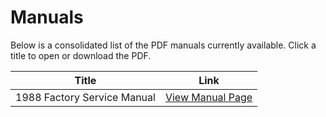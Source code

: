 # Manuals

Below is a consolidated list of the PDF manuals currently available. Click a title to open or download the PDF.

| Title                                        | Link                                                                                                         |
|----------------------------------------------|--------------------------------------------------------------------------------------------------------------|
| 1988 Factory Service Manual                  | [View Manual Page]()                                             |
